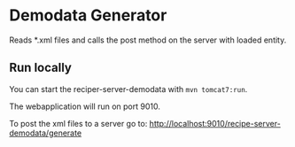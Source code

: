 Demodata Generator
=======================================

Reads *.xml files and calls the post method on the server with loaded entity.


Run locally
-----------------------------

You can start the reciper-server-demodata with `mvn tomcat7:run`.

The webapplication will run on port 9010.

To post the xml files to a server go to: [http://localhost:9010/recipe-server-demodata/generate](localhost:9010/recipe-server-demodata/generate)
